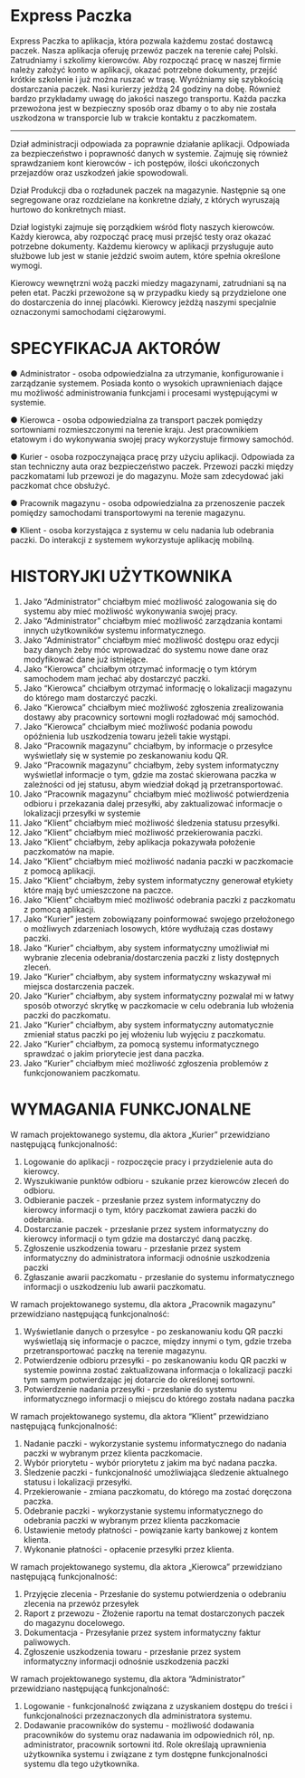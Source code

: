 # Express Paczka

Express Paczka to aplikacja, która pozwala każdemu zostać dostawcą paczek. Nasza aplikacja
oferuję przewóz paczek na terenie całej Polski. Zatrudniamy i szkolimy kierowców. Aby
rozpocząć pracę w naszej firmie należy założyć konto w aplikacji, okazać potrzebne
dokumenty, przejść krótkie szkolenie i już można ruszać w trasę.
Wyróżniamy się szybkością dostarczania paczek. Nasi kurierzy jeżdżą 24 godziny na dobę.
Również bardzo przykładamy uwagę do jakości naszego transportu. Każda paczka
przewożona jest w bezpieczny sposób oraz dbamy o to aby nie została uszkodzona w
transporcie lub w trakcie kontaktu z paczkomatem.

---

Dział administracji odpowiada za poprawnie działanie aplikacji. Odpowiada za
bezpieczeństwo i poprawność danych w systemie. Zajmuję się również sprawdzaniem kont
kierowców - ich postępów, ilości ukończonych przejazdów oraz uszkodzeń jakie
spowodowali.

Dział Produkcji dba o rozładunek paczek na magazynie. Następnie są one
segregowane oraz rozdzielane na konkretne działy, z których wyruszają hurtowo do
konkretnych miast.

Dział logistyki zajmuje się porządkiem wśród floty naszych kierowców. Każdy
kierowca, aby rozpocząć pracę musi przejść testy oraz okazać potrzebne dokumenty.
Każdemu kierowcy w aplikacji przysługuje auto służbowe lub jest w stanie jeździć swoim
autem, które spełnia określone wymogi.

Kierowcy wewnętrzni wożą paczki miedzy magazynami, zatrudniani są na pełen etat.
Paczki przewożone są w przypadku kiedy są przydzielone one do dostarczenia do innej
placówki. Kierowcy jeżdżą naszymi specjalnie oznaczonymi samochodami ciężarowymi.

# SPECYFIKACJA AKTORÓW
● Administrator - osoba odpowiedzialna za utrzymanie, konfigurowanie i
zarządzanie systemem. Posiada konto o wysokich uprawnieniach dające mu
możliwość administrowania funkcjami i procesami występującymi w systemie.

● Kierowca - osoba odpowiedzialna za transport paczek pomiędzy sortowniami
rozmieszczonymi na terenie kraju. Jest pracownikiem etatowym i do
wykonywania swojej pracy wykorzystuje firmowy samochód.

● Kurier - osoba rozpoczynająca pracę przy użyciu aplikacji. Odpowiada za stan
techniczny auta oraz bezpieczeństwo paczek. Przewozi paczki między
paczkomatami lub przewozi je do magazynu. Może sam zdecydować jaki
paczkomat chce obsłużyć.

● Pracownik magazynu - osoba odpowiedzialna za przenoszenie paczek
pomiędzy samochodami transportowymi na terenie magazynu.

● Klient - osoba korzystająca z systemu w celu nadania lub odebrania paczki. Do
interakcji z systemem wykorzystuje aplikację mobilną.

# HISTORYJKI UŻYTKOWNIKA
1. Jako “Administrator” chciałbym mieć możliwość zalogowania się do systemu aby
mieć możliwość wykonywania swojej pracy.
2. Jako “Administrator” chciałbym mieć możliwość zarządzania kontami innych
użytkowników systemu informatycznego.
3. Jako “Administrator” chciałbym mieć możliwość dostępu oraz edycji bazy danych
żeby móc wprowadzać do systemu nowe dane oraz modyfikować dane już istniejące.
4. Jako “Kierowca” chciałbym otrzymać informację o tym którym samochodem mam
jechać aby dostarczyć paczki.
5. Jako “Kierowca” chciałbym otrzymać informację o lokalizacji magazynu do którego
mam dostarczyć paczki.
6. Jako “Kierowca” chciałbym mieć możliwość zgłoszenia zrealizowania dostawy aby
pracownicy sortowni mogli rozładować mój samochód.
7. Jako “Kierowca” chciałbym mieć możliwość podania powodu opóźnienia lub
uszkodzenia towaru jeżeli takie wystąpi.
8. Jako “Pracownik magazynu” chciałbym, by informacje o przesyłce wyświetlały się w
systemie po zeskanowaniu kodu QR.
9. Jako “Pracownik magazynu” chciałbym, żeby system informatyczny wyświetlał
informacje o tym, gdzie ma zostać skierowana paczka w zależności od jej statusu,
abym wiedział dokąd ją przetransportować.
10. Jako “Pracownik magazynu” chciałbym mieć możliwość potwierdzenia odbioru i
przekazania dalej przesyłki, aby zaktualizować informacje o lokalizacji przesyłki w
systemie
11. Jako “Klient” chciałbym mieć możliwość śledzenia statusu przesyłki.
12. Jako “Klient” chciałbym mieć możliwość przekierowania paczki.
13. Jako “Klient” chciałbym, żeby aplikacja pokazywała położenie paczkomatów na
mapie.
14. Jako “Klient” chciałbym mieć możliwość nadania paczki w paczkomacie z pomocą
aplikacji.
15. Jako “Klient” chciałbym, żeby system informatyczny generował etykiety które mają
być umieszczone na paczce.
16. Jako “Klient” chciałbym mieć możliwość odebrania paczki z paczkomatu z pomocą
aplikacji.
17. Jako “Kurier” jestem zobowiązany poinformować swojego przełożonego o możliwych
zdarzeniach losowych, które wydłużają czas dostawy paczki.
18. Jako “Kurier” chciałbym, aby system informatyczny umożliwiał mi wybranie zlecenia
odebrania/dostarczenia paczki z listy dostępnych zleceń.
19. Jako “Kurier” chciałbym, aby system informatyczny wskazywał mi miejsca
dostarczenia paczek.
20. Jako “Kurier” chciałbym, aby system informatyczny pozwalał mi w łatwy sposób
otworzyć skrytkę w paczkomacie w celu odebrania lub włożenia paczki do
paczkomatu.
21. Jako “Kurier” chciałbym, aby system informatyczny automatycznie zmieniał status
paczki po jej włożeniu lub wyjęciu z paczkomatu.
22. Jako “Kurier” chciałbym, za pomocą systemu informatycznego sprawdzać o jakim
priorytecie jest dana paczka.
23. Jako “Kurier” chciałbym mieć możliwość zgłoszenia problemów z funkcjonowaniem
paczkomatu.

# WYMAGANIA FUNKCJONALNE
W ramach projektowanego systemu, dla aktora „Kurier” przewidziano następującą
funkcjonalność:
1. Logowanie do aplikacji - rozpoczęcie pracy i przydzielenie auta do kierowcy.
2. Wyszukiwanie punktów odbioru - szukanie przez kierowców zleceń do odbioru.
3. Odbieranie paczek - przesłanie przez system informatyczny do kierowcy informacji o
tym, który paczkomat zawiera paczki do odebrania.
4. Dostarczanie paczek - przesłanie przez system informatyczny do kierowcy informacji
o tym gdzie ma dostarczyć daną paczkę.
5. Zgłoszenie uszkodzenia towaru - przesłanie przez system informatyczny do
administratora informacji odnośnie uszkodzenia paczki
6. Zgłaszanie awarii paczkomatu - przesłanie do systemu informatycznego informacji o
uszkodzeniu lub awarii paczkomatu.


W ramach projektowanego systemu, dla aktora „Pracownik magazynu” przewidziano
następującą funkcjonalność:
1. Wyświetlanie danych o przesyłce - po zeskanowaniu kodu QR paczki wyświetlają się
informacje o paczce, między innymi o tym, gdzie trzeba przetransportować paczkę na
terenie magazynu.
2. Potwierdzenie odbioru przesyłki - po zeskanowaniu kodu QR paczki w systemie
powinna zostać zaktualizowana informacja o lokalizacji paczki tym samym
potwierdzając jej dotarcie do określonej sortowni.
3. Potwierdzenie nadania przesyłki - przesłanie do systemu informatycznego informacji
o miejscu do którego została nadana paczka


W ramach projektowanego systemu, dla aktora “Klient” przewidziano następującą
funkcjonalność:
1. Nadanie paczki - wykorzystanie systemu informatycznego do nadania paczki w
wybranym przez klienta paczkomacie.
2. Wybór priorytetu - wybór priorytetu z jakim ma być nadana paczka.
3. Śledzenie paczki - funkcjonalność umożliwiająca śledzenie aktualnego statusu i
lokalizacji przesyłki.
4. Przekierowanie - zmiana paczkomatu, do którego ma zostać doręczona paczka.
5. Odebranie paczki - wykorzystanie systemu informatycznego do odebrania paczki w
wybranym przez klienta paczkomacie
6. Ustawienie metody płatności - powiązanie karty bankowej z kontem klienta.
7. Wykonanie płatności - opłacenie przesyłki przez klienta.

W ramach projektowanego systemu, dla aktora „Kierowca” przewidziano następującą
funkcjonalność:
1. Przyjęcie zlecenia - Przesłanie do systemu potwierdzenia o odebraniu zlecenia na przewóz przesyłek
2. Raport z przewozu - Złożenie raportu na temat dostarczonych paczek do magazynu
docelowego.
3. Dokumentacja - Przesyłanie przez system informatyczny faktur paliwowych.
4. Zgłoszenie uszkodzenia towaru - przesłanie przez system informatyczny informacji
odnośnie uszkodzenia paczki

W ramach projektowanego systemu, dla aktora “Administrator” przewidziano następującą
funkcjonalność:
1. Logowanie - funkcjonalność związana z uzyskaniem dostępu do treści i
funkcjonalności przeznaczonych dla administratora systemu.
2. Dodawanie pracowników do systemu - możliwość dodawania pracowników do
systemu oraz nadawania im odpowiednich ról, np. administrator, pracownik sortowni
itd. Role określają uprawnienia użytkownika systemu i związane z tym dostępne
funkcjonalności systemu dla tego użytkownika. 

